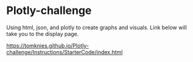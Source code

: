 # Plotly-challenge
Using html, json, and plotly to create graphs and visuals.  Link below will take you to the display page.

https://tomknies.github.io/Plotly-challenge/Instructions/StarterCode/index.html
